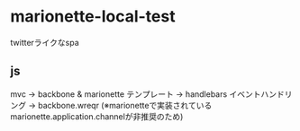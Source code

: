 # marionette-local-test
twitterライクなspa

## js
mvc                   -> backbone & marionette
テンプレート          -> handlebars
イベントハンドリング  -> backbone.wreqr (※marionetteで実装されているmarionette.application.channelが非推奨のため)
